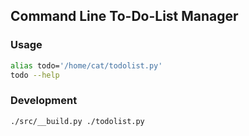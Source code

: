 ## Command Line To-Do-List Manager

### Usage

```bash
alias todo='/home/cat/todolist.py'
todo --help
```

### Development

```bash
./src/__build.py ./todolist.py
```